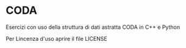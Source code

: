 # CODA
Esercizi con uso della struttura di dati astratta CODA in C++ e Python

Per Lincenza d'uso aprire il file LICENSE
